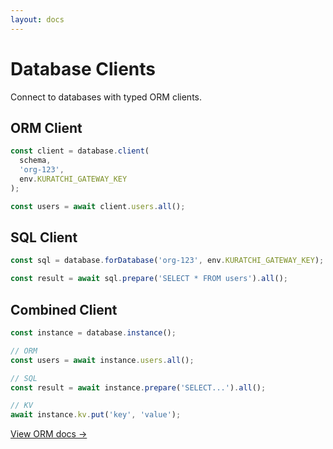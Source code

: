 ```yaml
---
layout: docs
---
```


# Database Clients

Connect to databases with typed ORM clients.

## ORM Client

```typescript
const client = database.client(
  schema,
  'org-123',
  env.KURATCHI_GATEWAY_KEY
);

const users = await client.users.all();
```

## SQL Client

```typescript
const sql = database.forDatabase('org-123', env.KURATCHI_GATEWAY_KEY);

const result = await sql.prepare('SELECT * FROM users').all();
```

## Combined Client

```typescript
const instance = database.instance();

// ORM
const users = await instance.users.all();

// SQL
const result = await instance.prepare('SELECT...').all();

// KV
await instance.kv.put('key', 'value');
```

[View ORM docs →](/docs/orm)
